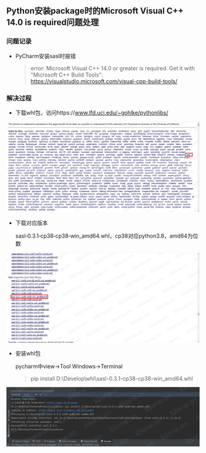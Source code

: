 ## **Python安装package时的Microsoft Visual C++ 14.0 is required问题处理**

### 问题记录

- PyCharm安装sasl时报错

  > error: Microsoft Visual C++ 14.0 or greater is required. Get it with "Microsoft C++ Build Tools": https://visualstudio.microsoft.com/visual-cpp-build-tools/

### 解决过程

- 下载whl包，访问https://www.lfd.uci.edu/~gohlke/pythonlibs/

![](assets/Python的Microsoft_Visual_C++_14.0_is_required问题处理/下载whl包.jpg)

- 下载对应版本

  sasl‑0.3.1‑cp38‑cp38‑win_amd64.whl，cp38对应python3.8，amd64为位数

![](assets/Python的Microsoft_Visual_C++_14.0_is_required问题处理/下载对应版本.jpg)


- 安装whl包

  pycharm中view->Tool Windows->Terminal

  > pip install D:\Develop\whl\sasl-0.3.1-cp38-cp38-win_amd64.whl

![](assets/Python的Microsoft_Visual_C++_14.0_is_required问题处理/安装whl包.jpg)